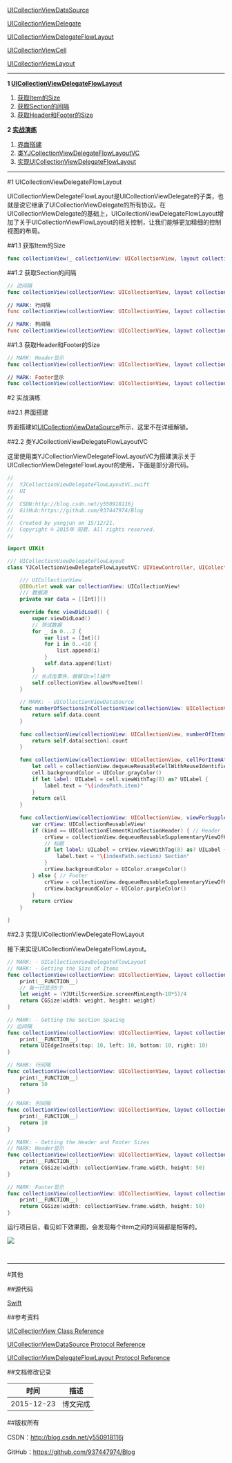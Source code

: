 [UICollectionViewDataSource](https://github.com/937447974/Blog/blob/master/IOS/Cocoa%20Touch%20Layer/UIKit/UICollectionViewDataSource.md)

[UICollectionViewDelegate](https://github.com/937447974/Blog/blob/master/IOS/Cocoa%20Touch%20Layer/UIKit/UICollectionViewDelegate.md)

[UICollectionViewDelegateFlowLayout](https://github.com/937447974/Blog/blob/master/IOS/Cocoa%20Touch%20Layer/UIKit/UICollectionViewDelegateFlowLayout.md)

[UICollectionViewCell](https://github.com/937447974/Blog/blob/master/IOS/Cocoa%20Touch%20Layer/UIKit/UICollectionViewCell.md)

[UICollectionViewLayout](https://github.com/937447974/Blog/blob/master/IOS/Cocoa%20Touch%20Layer/UIKit/UICollectionViewLayout.md)

----

**1 [UICollectionViewDelegateFlowLayout](#UICollectionViewDelegateFlowLayout)**

1. [获取Item的Size](#获取Item的Size)
2. [获取Section的间隔](#获取Section的间隔)
3. [获取Header和Footer的Size](#获取Header和Footer的Size)

**2 [实战演练](#实战演练)**

1. [界面搭建](#界面搭建)
2. [类YJCollectionViewDelegateFlowLayoutVC](#类YJCollectionViewDelegateFlowLayoutVC)
3. [实现UICollectionViewDelegateFlowLayout](#实现UICollectionViewDelegateFlowLayout)

----

#<a id="UICollectionViewDelegateFlowLayout"/>1 UICollectionViewDelegateFlowLayout

UICollectionViewDelegateFlowLayout是UICollectionViewDelegate的子类，也就是说它继承了UICollectionViewDelegate的所有协议。在UICollectionViewDelegate的基础上，UICollectionViewDelegateFlowLayout增加了关于UICollectionViewFlowLayout的相关控制，让我们能够更加精细的控制视图的布局。

##<a id="获取Item的Size"/>1.1 获取Item的Size

```swift
func collectionView(_ collectionView: UICollectionView, layout collectionViewLayout: UICollectionViewLayout, sizeForItemAtIndexPath indexPath: NSIndexPath) -> CGSize
```

##<a id="获取Section的间隔"/>1.2 获取Section的间隔

```swift
// 边间隔
func collectionView(collectionView: UICollectionView, layout collectionViewLayout: UICollectionViewLayout, insetForSectionAtIndex section: Int) -> UIEdgeInsets
    
// MARK: 行间隔
func collectionView(collectionView: UICollectionView, layout collectionViewLayout: UICollectionViewLayout, minimumLineSpacingForSectionAtIndex section: Int) -> CGFloat
    
// MARK: 列间隔
func collectionView(collectionView: UICollectionView, layout collectionViewLayout: UICollectionViewLayout, minimumInteritemSpacingForSectionAtIndex section: Int) -> CGFloat
```

##<a id="获取Header和Footer的Size"/>1.3 获取Header和Footer的Size

```swift
// MARK: Header显示
func collectionView(collectionView: UICollectionView, layout collectionViewLayout: UICollectionViewLayout, referenceSizeForHeaderInSection section: Int) -> CGSize
    
// MARK: Footer显示
func collectionView(collectionView: UICollectionView, layout collectionViewLayout: UICollectionViewLayout, referenceSizeForFooterInSection section: Int) -> CGSize
```

#<a id="实战演练"/>2 实战演练

##<a id="界面搭建"/>2.1 界面搭建

界面搭建如[UICollectionViewDataSource](https://github.com/937447974/Blog/blob/master/IOS/Cocoa%20Touch%20Layer/UIKit/UICollectionViewDataSource.md)所示，这里不在详细解锁。

##<a id="类YJCollectionViewDelegateFlowLayoutVC"/>2.2 类YJCollectionViewDelegateFlowLayoutVC

这里使用类YJCollectionViewDelegateFlowLayoutVC为搭建演示关于UICollectionViewDelegateFlowLayout的使用，下面是部分源代码。

```swift
//
//  YJCollectionViewDelegateFlowLayoutVC.swift
//  UI
//
//  CSDN:http://blog.csdn.net/y550918116j
//  GitHub:https://github.com/937447974/Blog
//
//  Created by yangjun on 15/12/21.
//  Copyright © 2015年 阳君. All rights reserved.
//

import UIKit

/// UICollectionViewDelegateFlowLayout
class YJCollectionViewDelegateFlowLayoutVC: UIViewController, UICollectionViewDataSource, UICollectionViewDelegateFlowLayout {

    /// UICollectionView
    @IBOutlet weak var collectionView: UICollectionView!
    /// 数据源
    private var data = [[Int]]()
    
    override func viewDidLoad() {
        super.viewDidLoad()
        // 测试数据
        for _ in 0...2 {
            var list = [Int]()
            for i in 0..<10 {
                list.append(i)
            }
            self.data.append(list)
        }
        // 长点击事件，做移动cell操作
        self.collectionView.allowsMoveItem()
    }
    
    // MARK: - UICollectionViewDataSource
    func numberOfSectionsInCollectionView(collectionView: UICollectionView) -> Int {
        return self.data.count
    }
    
    func collectionView(collectionView: UICollectionView, numberOfItemsInSection section: Int) -> Int {
        return self.data[section].count
    }
    
    func collectionView(collectionView: UICollectionView, cellForItemAtIndexPath indexPath: NSIndexPath) -> UICollectionViewCell {
        let cell = collectionView.dequeueReusableCellWithReuseIdentifier("cell", forIndexPath: indexPath)
        cell.backgroundColor = UIColor.grayColor()
        if let label: UILabel = cell.viewWithTag(8) as? UILabel {
            label.text = "\(indexPath.item)"
        }
        return cell
    }
    
    func collectionView(collectionView: UICollectionView, viewForSupplementaryElementOfKind kind: String, atIndexPath indexPath: NSIndexPath) -> UICollectionReusableView {
        var crView: UICollectionReusableView!
        if (kind == UICollectionElementKindSectionHeader) { // Header
            crView = collectionView.dequeueReusableSupplementaryViewOfKind(kind, withReuseIdentifier: "header", forIndexPath: indexPath)
            // 标题
            if let label: UILabel = crView.viewWithTag(8) as? UILabel {
                label.text = "\(indexPath.section) Section"
            }
            crView.backgroundColor = UIColor.orangeColor()
        } else { // Footer
            crView = collectionView.dequeueReusableSupplementaryViewOfKind(kind, withReuseIdentifier: "footer", forIndexPath: indexPath)
            crView.backgroundColor = UIColor.purpleColor()
        }
        return crView
    }

}
```

##<a id="实现UICollectionViewDelegateFlowLayout"/>2.3 实现UICollectionViewDelegateFlowLayout

接下来实现UICollectionViewDelegateFlowLayout。

```swift
// MARK: - UICollectionViewDelegateFlowLayout
// MARK: - Getting the Size of Items
func collectionView(collectionView: UICollectionView, layout collectionViewLayout: UICollectionViewLayout, sizeForItemAtIndexPath indexPath: NSIndexPath) -> CGSize {
    print(__FUNCTION__)
    // 每一行显示5个
    let weight = (YJUtilScreenSize.screenMinLength-10*5)/4
    return CGSize(width: weight, height: weight)
}
    
// MARK: - Getting the Section Spacing
// 边间隔
func collectionView(collectionView: UICollectionView, layout collectionViewLayout: UICollectionViewLayout, insetForSectionAtIndex section: Int) -> UIEdgeInsets {
    print(__FUNCTION__)
    return UIEdgeInsets(top: 10, left: 10, bottom: 10, right: 10)
}
    
// MARK: 行间隔
func collectionView(collectionView: UICollectionView, layout collectionViewLayout: UICollectionViewLayout, minimumLineSpacingForSectionAtIndex section: Int) -> CGFloat {
    print(__FUNCTION__)
    return 10
}
    
// MARK: 列间隔
func collectionView(collectionView: UICollectionView, layout collectionViewLayout: UICollectionViewLayout, minimumInteritemSpacingForSectionAtIndex section: Int) -> CGFloat {
    print(__FUNCTION__)
    return 10
}
    
// MARK: - Getting the Header and Footer Sizes
// MARK: Header显示
func collectionView(collectionView: UICollectionView, layout collectionViewLayout: UICollectionViewLayout, referenceSizeForHeaderInSection section: Int) -> CGSize {
    print(__FUNCTION__)
    return CGSize(width: collectionView.frame.width, height: 50)
}
    
// MARK: Footer显示
func collectionView(collectionView: UICollectionView, layout collectionViewLayout: UICollectionViewLayout, referenceSizeForFooterInSection section: Int) -> CGSize {
    print(__FUNCTION__)
    return CGSize(width: collectionView.frame.width, height: 50)
}
```

运行项目后，看见如下效果图，会发现每个item之间的间隔都是相等的。

![](https://raw.githubusercontent.com/937447974/Blog/master/Resources/2015122305.jpg)

&#160;

----------

#其他

##源代码

[Swift](https://github.com/937447974/Swift)

##参考资料

[UICollectionView Class Reference](https://developer.apple.com/library/ios/documentation/UIKit/Reference/UICollectionView_class/index.html)

[UICollectionViewDataSource Protocol Reference](https://developer.apple.com/library/ios/documentation/UIKit/Reference/UICollectionViewDataSource_protocol/index.html)

[UICollectionViewDelegateFlowLayout Protocol Reference](https://developer.apple.com/library/ios/documentation/UIKit/Reference/UICollectionViewDelegateFlowLayout_protocol/index.html)

##文档修改记录

| 时间 | 描述 |
| ---- | ---- |
| 2015-12-23 | 博文完成 |

##版权所有

CSDN：http://blog.csdn.net/y550918116j

GitHub：https://github.com/937447974/Blog